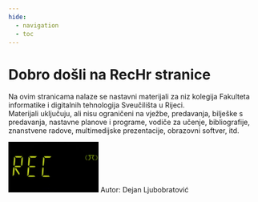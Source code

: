 ```yaml
---
hide:
  - navigation
  - toc
---
```

# Dobro došli na RecHr stranice
Na ovim stranicama nalaze se nastavni materijali za niz kolegija Fakulteta informatike i digitalnih tehnologija Sveučilišta u Rijeci.  
Materijali uključuju, ali nisu ograničeni na vježbe, predavanja, bilješke s predavanja, nastavne planove i programe, vodiče za učenje, bibliografije, znanstvene radove, multimedijske prezentacije, obrazovni softver, itd.  

<img src="images/rec-logo2.png" alt="RecHr logo" width="180"/>
Autor: Dejan Ljubobratović
